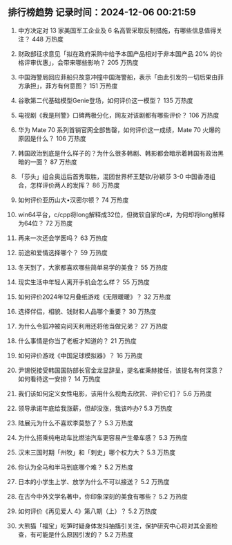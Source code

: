 
## 排行榜趋势 记录时间：2024-12-06 00:21:59
  
  1. 中方决定对 13 家美国军工企业及 6 名高管采取反制措施，有哪些信息值得关注？ 448 万热度
    
  2. 财政部征求意见「拟在政府采购中给予本国产品相对于非本国产品 20% 的价格评审优惠」，会带来哪些影响？ 205 万热度
    
  3. 中国海警局回应菲船只故意冲撞中国海警船，表示「由此引发的一切后果由菲方承担」，菲方有何意图？ 151 万热度
    
  4. 谷歌第二代基础模型Genie登场，如何评价这一模型？ 135 万热度
    
  5. 电视剧《我是刑警》口碑两极分化，网友对该剧都有哪些评价？ 106 万热度
    
  6. 华为 Mate 70 系列首销官网全部售罄，如何评价这一成绩，Mate 70 火爆的原因是什么？ 106 万热度
    
  7. 韩国政治到底是什么样子的？为什么很多韩剧、韩影都会暗示着韩国有政治黑暗的一面？ 87 万热度
    
  8. 「莎头」组合奥运后首秀取胜，混团世界杯王楚钦/孙颖莎 3-0 中国香港组合，怎样评价两人的发挥？ 86 万热度
    
  9. 如何评价亚历山大•汉密尔顿？ 74 万热度
    
  10. win64平台，c/cpp将long解释成32位，但微软自家的c#，为何却将long解释为64位？ 72 万热度
    
  11. 再来一次还会学医吗？ 63 万热度
    
  12. 前途和爱情选择哪个？ 59 万热度
    
  13. 冬天到了，大家都喜欢哪些简单易学的美食？ 55 万热度
    
  14. 现实生活中年轻人离开手机会怎么样？ 55 万热度
    
  15. 如何评价2024年12月叠纸游戏《无限暖暖》？ 32 万热度
    
  16. 选择伴侣，相貌、钱财和人品哪个重要？ 30 万热度
    
  17. 为什么令狐冲被向问天利用还将他当做兄弟？ 27 万热度
    
  18. 什么事情是你当了老板才知道的？ 21 万热度
    
  19. 如何评价游戏《中国足球模拟器》？ 16 万热度
    
  20. 尹锡悦接受韩国国防部长官金龙显辞呈，提名崔秉赫接任，该提名有何深意？如何看待这一安排？ 14 万热度
    
  21. 我们该如何定义女性电影，该用什么视角去欣赏、评价它们？ 5.6 万热度
    
  22. 领导承诺年底给我涨薪，但却没涨，我该咋办? 5.3 万热度
    
  23. 陆展元为什么不喜欢李莫愁了？ 5.3 万热度
    
  24. 为什么搭乘纯电动车比燃油汽车更容易产生晕车感？ 5.3 万热度
    
  25. 汉末三国时期「州牧」和「刺史」哪个权力大？ 5.3 万热度
    
  26. 你认为全马和半马到底哪个难？ 5.2 万热度
    
  27. 日本的小学生上学、放学为什么不可以接送？ 5.2 万热度
    
  28. 在古今中外文学名著中，你印象深刻的美食有哪些？ 5.2 万热度
    
  29. 如何评价《再见爱人 4》第八期（上）？ 5.2 万热度
    
  30. ​​​大熊猫「福宝」吃笋时疑身体发抖抽搐引关注，保护研究中心将对其全面检查，有可能是什么原因引发的？ 5.2 万热度
    